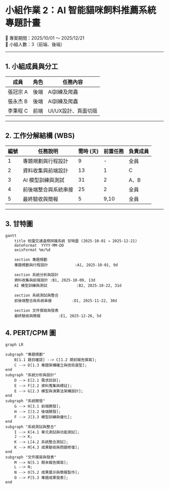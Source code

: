 # 小組作業 2：AI 智能貓咪飼料推薦系統專題計畫
📅 專案期間：2025/10/01 ～ 2025/12/21  
👥 小組人數：3（前端、後端）  

---

## 1. 小組成員與分工
| 成員 | 角色 | 任務內容 |
|------|------|----------|
|張冠宗 A | 後端 | AI訓練及爬蟲 |
|張永杰 B | 後端 | AI訓練及爬蟲 |
|李秉程 C | 前端 | UI/UX設計、頁面切版 |

---

## 2. 工作分解結構 (WBS)
| 編號 | 任務說明 | 需時 (天) | 前置任務 | 負責成員 |
|------|----------|-----------|-----------|----------|
| 1 | 專題規劃與行程設計 | 9 | - | 全員 |
| 2 | 資料收集與前端設計 | 13 | 1 | C |
| 3 | AI 模型訓練與測試 | 31 | 2 | A、B |
| 4 | 前後端整合與系統串接 | 25 | 2 | 全員 |
| 5 | 最終驗收與簡報 | 5 | 9,10 | 全員 |

---

## 3. 甘特圖
```mermaid
gantt
    title 校園交通違規辨識系統 甘特圖 (2025-10-01 → 2025-12-21)
    dateFormat  YYYY-MM-DD
    axisFormat %m/%d

    section 專題規劃
    專題規劃與行程設計            :A1, 2025-10-01, 9d

    section 系統分析與設計
    資料收集與前端設計 :B1, 2025-10-09, 13d
    AI 模型訓練與測試             :B2, 2025-10-22, 31d

    section 系統測試與整合
    前後端整合與系統串接         :D1, 2025-11-22, 30d

    section 文件撰寫與發表
    最終驗收與簡報        :E1, 2025-12-26, 5d
```


## 4. PERT/CPM 圖
```mermaid
graph LR

subgraph "專題規劃"
    B[1.1 題目確認] --> C[1.2 期初報告撰寫];
    C --> D[1.3 專題架構確立與技術選型];
end
subgraph "系統分析與設計"
    D --> E[2.1 需求訪談];
    E --> F[2.2 資料蒐集與標註];
    E --> G[2.3 模型與演算法架構設計];
end
subgraph "系統開發"
    G --> H[3.1 前端開發];
    H --> I[3.2 後端開發];
    F --> J[3.3 模型訓練與優化];
end
subgraph "系統測試與整合"
    I --> K[4.1 單元測試與功能測試];
    J --> K;
    K --> L[4.2 系統整合測試];
    K --> M[4.3 成果驗收與問題修復];
end
subgraph "文件撰寫與發表"
    M --> N[5.1 期末報告撰寫];
    L --> N;
    N --> O[5.2 成果展示與簡報製作];
    O --> P[5.3 專題成果發表];
end
```


